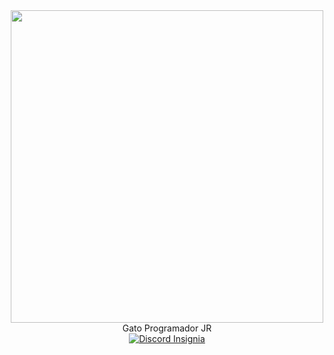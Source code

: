 <div id="header" align="center">
  <img src="https://media.giphy.com/media/sMkZVgXgiFx7O/giphy.gif" width="500"/>
</div>
<div id="Tags" align="center">
 Gato Programador JR
</div>

<div id="Insignias" align="center">
  <a href="https://discord.com/">
  <img src="https://img.shields.io/badge/Discord-Jyn%238785-informational?logo_color=white&logo=Discord&style=for-the-badge" alt="Discord Insignia"/>
  </a>
</div>
